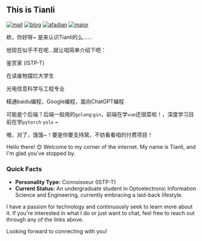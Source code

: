## This is Tianli

[![mail](https://img.shields.io/badge/Email-wutianli@tianli0.top-F2572D?style=flat-square)](mailto:wutianli@tianli0.top)
[![blog](https://img.shields.io/badge/HomePage-tianli0.top-008972?style=flat-square)](https://www.tianli0.top)
[![afadian](https://img.shields.io/badge/爱发电-@Tianli0-8F6ADB?style=flat-square)](https://afdian.net/@Tianli0)
[![major](https://img.shields.io/badge/major-O_I_S_E-3053FF?style=flat-square)](Optoelectronic_information_science_and_engineering)

欸，你好呀~  是来认识Tianli的么……

他现在似乎不在呢…就让咱简单介绍下吧：

鉴赏家 (ISTP-T)

在读废物摆烂大学生

光电信息科学与工程专业

精通baidu编程，Google编程，面向ChatGPT编程

可能是个后端？后端一般用的`golang`:`gin`，前端在学`vue`还很菜啦！，深度学习目前在学`pytorch` `yolo` ~ 

嗷，对了，饿饿~！要是你要支持窝，不妨看看咱的付费项目！

Hello there! 😊 Welcome to my corner of the internet. My name is Tianli, and I'm glad you've stopped by.

### Quick Facts
- **Personality Type:** Connoisseur (ISTP-T)
- **Current Status:** An undergraduate student in Optoelectronic Information Science and Engineering, currently embracing a laid-back lifestyle.

I have a passion for technology and continuously seek to learn more about it. If you're interested in what I do or just want to chat, feel free to reach out through any of the links above.

Looking forward to connecting with you!
